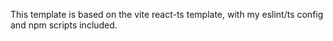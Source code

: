 This template is based on the vite react-ts template, with my eslint/ts config and npm scripts included.